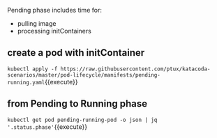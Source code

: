 Pending phase includes time for:

- pulling image
- processing initContainers

## create a pod with initContainer

`kubectl apply -f https://raw.githubusercontent.com/ptux/katacoda-scenarios/master/pod-lifecycle/manifests/pending-running.yaml`{{execute}}

## from Pending to Running phase

`kubectl get pod pending-running-pod -o json | jq '.status.phase'`{{execute}}
